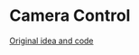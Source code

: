 # Camera Control

[Original idea and code](https://controlyourcamera.blogspot.com/2011/02/arduino-controlled-video-recording-over.html)


